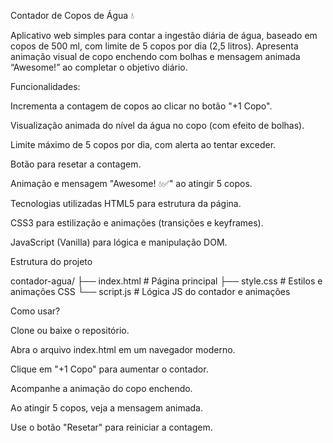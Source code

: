 Contador de Copos de Água 💧

Aplicativo web simples para contar a ingestão diária de água, baseado em copos de 500 ml, com limite de 5 copos por dia (2,5 litros). Apresenta animação visual de copo enchendo com bolhas e mensagem animada “Awesome!” ao completar o objetivo diário.

Funcionalidades:

Incrementa a contagem de copos ao clicar no botão "+1 Copo".

Visualização animada do nível da água no copo (com efeito de bolhas).

Limite máximo de 5 copos por dia, com alerta ao tentar exceder.

Botão para resetar a contagem.

Animação e mensagem "Awesome! 💧✅" ao atingir 5 copos.

Tecnologias utilizadas
HTML5 para estrutura da página.

CSS3 para estilização e animações (transições e keyframes).

JavaScript (Vanilla) para lógica e manipulação DOM.

Estrutura do projeto

contador-agua/
├── index.html      # Página principal
├── style.css       # Estilos e animações CSS
└── script.js       # Lógica JS do contador e animações

Como usar?

Clone ou baixe o repositório.

Abra o arquivo index.html em um navegador moderno.

Clique em "+1 Copo" para aumentar o contador.

Acompanhe a animação do copo enchendo.

Ao atingir 5 copos, veja a mensagem animada.

Use o botão "Resetar" para reiniciar a contagem.
